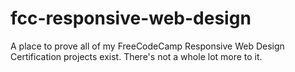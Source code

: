 # fcc-responsive-web-design
A place to prove all of my FreeCodeCamp Responsive Web Design Certification projects exist. 
There's not a whole lot more to it. 
